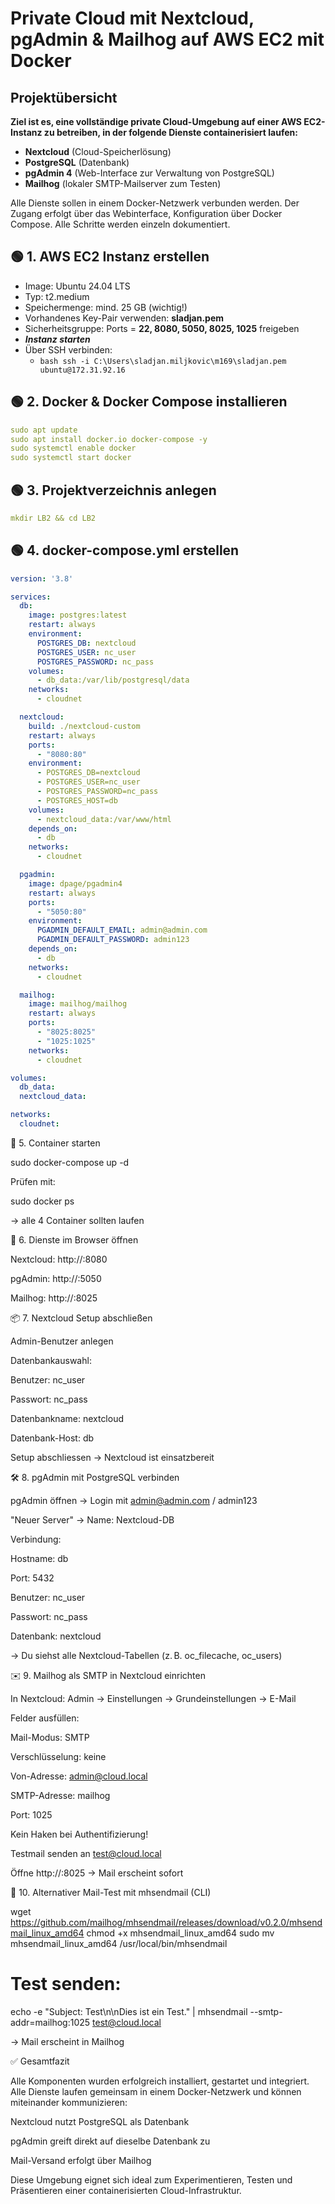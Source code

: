 # Private Cloud mit Nextcloud, pgAdmin & Mailhog auf AWS EC2 mit Docker

## Projektübersicht

**Ziel ist es, eine vollständige private Cloud-Umgebung auf einer AWS EC2-Instanz zu betreiben, in der folgende Dienste containerisiert laufen:**

- **Nextcloud** (Cloud-Speicherlösung)
- **PostgreSQL** (Datenbank)
- **pgAdmin 4** (Web-Interface zur Verwaltung von PostgreSQL)
- **Mailhog** (lokaler SMTP-Mailserver zum Testen)

Alle Dienste sollen in einem Docker-Netzwerk verbunden werden. Der Zugang erfolgt über das Webinterface, Konfiguration über Docker Compose. Alle Schritte werden einzeln dokumentiert.

## 🟢 1. AWS EC2 Instanz erstellen

- Image: Ubuntu 24.04 LTS
- Typ: t2.medium
- Speichermenge: mind. 25 GB (wichtig!)
- Vorhandenes Key-Pair verwenden: **sladjan.pem**
- Sicherheitsgruppe: Ports = **22, 8080, 5050, 8025, 1025** freigeben
- ***Instanz starten***
- Über SSH verbinden:
  - ```bash ssh -i C:\Users\sladjan.miljkovic\m169\sladjan.pem ubuntu@172.31.92.16```

## 🟢 2. Docker & Docker Compose installieren

```yaml
sudo apt update
sudo apt install docker.io docker-compose -y
sudo systemctl enable docker
sudo systemctl start docker
```

## 🟢 3. Projektverzeichnis anlegen

```yaml
mkdir LB2 && cd LB2
```

## 🟢 4. docker-compose.yml erstellen

```yaml
version: '3.8'

services:
  db:
    image: postgres:latest
    restart: always
    environment:
      POSTGRES_DB: nextcloud
      POSTGRES_USER: nc_user
      POSTGRES_PASSWORD: nc_pass
    volumes:
      - db_data:/var/lib/postgresql/data
    networks:
      - cloudnet

  nextcloud:
    build: ./nextcloud-custom
    restart: always
    ports:
      - "8080:80"
    environment:
      - POSTGRES_DB=nextcloud
      - POSTGRES_USER=nc_user
      - POSTGRES_PASSWORD=nc_pass
      - POSTGRES_HOST=db    
    volumes:
      - nextcloud_data:/var/www/html
    depends_on:
      - db
    networks:
      - cloudnet

  pgadmin:
    image: dpage/pgadmin4
    restart: always
    ports:
      - "5050:80"
    environment:
      PGADMIN_DEFAULT_EMAIL: admin@admin.com
      PGADMIN_DEFAULT_PASSWORD: admin123
    depends_on:
      - db
    networks:
      - cloudnet

  mailhog:
    image: mailhog/mailhog
    restart: always
    ports:
      - "8025:8025"
      - "1025:1025"
    networks:
      - cloudnet

volumes:
  db_data:
  nextcloud_data:

networks:
  cloudnet:
```

🚀 5. Container starten

sudo docker-compose up -d

Prüfen mit:

sudo docker ps

→ alle 4 Container sollten laufen

🔗 6. Dienste im Browser öffnen

Nextcloud: http://<ec2-ip>:8080

pgAdmin: http://<ec2-ip>:5050

Mailhog: http://<ec2-ip>:8025

📦 7. Nextcloud Setup abschließen

Admin-Benutzer anlegen

Datenbankauswahl:

Benutzer: nc_user

Passwort: nc_pass

Datenbankname: nextcloud

Datenbank-Host: db

Setup abschliessen → Nextcloud ist einsatzbereit

🛠️ 8. pgAdmin mit PostgreSQL verbinden

pgAdmin öffnen → Login mit admin@admin.com / admin123

"Neuer Server" → Name: Nextcloud-DB

Verbindung:

Hostname: db

Port: 5432

Benutzer: nc_user

Passwort: nc_pass

Datenbank: nextcloud

→ Du siehst alle Nextcloud-Tabellen (z. B. oc_filecache, oc_users)

✉️ 9. Mailhog als SMTP in Nextcloud einrichten

In Nextcloud: Admin → Einstellungen → Grundeinstellungen → E-Mail

Felder ausfüllen:

Mail-Modus: SMTP

Verschlüsselung: keine

Von-Adresse: admin@cloud.local

SMTP-Adresse: mailhog

Port: 1025

Kein Haken bei Authentifizierung!

Testmail senden an test@cloud.local

Öffne http://<ec2-ip>:8025 → Mail erscheint sofort

🧪 10. Alternativer Mail-Test mit mhsendmail (CLI)

wget https://github.com/mailhog/mhsendmail/releases/download/v0.2.0/mhsendmail_linux_amd64
chmod +x mhsendmail_linux_amd64
sudo mv mhsendmail_linux_amd64 /usr/local/bin/mhsendmail

# Test senden:
echo -e "Subject: Test\n\nDies ist ein Test." | mhsendmail --smtp-addr=mailhog:1025 test@cloud.local

→ Mail erscheint in Mailhog

✅ Gesamtfazit

Alle Komponenten wurden erfolgreich installiert, gestartet und integriert. Alle Dienste laufen gemeinsam in einem Docker-Netzwerk und können miteinander kommunizieren:

Nextcloud nutzt PostgreSQL als Datenbank

pgAdmin greift direkt auf dieselbe Datenbank zu

Mail-Versand erfolgt über Mailhog

Diese Umgebung eignet sich ideal zum Experimentieren, Testen und Präsentieren einer containerisierten Cloud-Infrastruktur.
